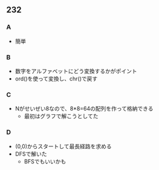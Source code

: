 ## 232
### A
- 簡単
### B
- 数字をアルファベットにどう変換するかがポイント
- ord()を使って変換し、chr()で戻す
### C
- Nがせいぜい8なので、8*8=64の配列を作って格納できる
  - 最初はグラフで解こうとしてた
### D
- (0,0)からスタートして最長経路を求める
- DFSで解いた
  - BFSでもいいかも
